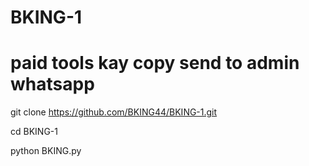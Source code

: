 # BKING-1 

# paid tools kay copy send to admin whatsapp


git clone https://github.com/BKING44/BKING-1.git



cd BKING-1


python BKING.py
